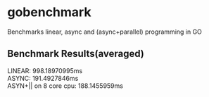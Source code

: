 gobenchmark
===========

Benchmarks linear, async and (async+parallel) programming in GO

Benchmark Results(averaged)
---------------------------
LINEAR: 998.18970995ms  
ASYNC: 191.4927846ms  
ASYN+|| on 8 core cpu: 188.1455959ms 

